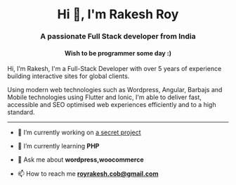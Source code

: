 <h1 align="center">Hi 👋, I'm Rakesh Roy</h1>
<h3 align="center">A passionate Full Stack developer from India</h3>
<h4 align="center">Wish to be programmer some day :)</h4>

<p>Hi, I’m Rakesh, I'm a Full-Stack Developer with over 5 years of experience building interactive sites for global clients.

Using modern web technologies such as Wordpress, Angular, Barbajs and Mobile technologies using Flutter and Ionic, I'm able to deliver fast, accessible and SEO optimised web experiences efficiently and to a high standard. </p>
<hr>

- 🔭 I’m currently working on [a secret project](https://github.com/royrakesh)

- 🌱 I’m currently learning **PHP**

- 💬 Ask me about **wordpress,woocommerce**

- 📫 How to reach me **royrakesh.cob@gmail.com**


